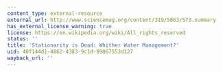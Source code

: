 ```yaml
---
content_type: external-resource
external_url: http://www.sciencemag.org/content/319/5863/573.summary
has_external_license_warning: true
license: https://en.wikipedia.org/wiki/All_rights_reserved
status: ''
title: 'Stationarity is Dead: Whither Water Management?'
uid: 40f144d1-4862-4383-9c1d-89067553d127
wayback_url: ''
---
```

